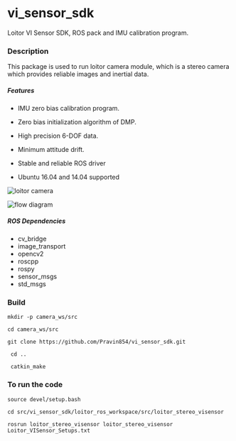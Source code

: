 # vi_sensor_sdk
Loitor VI Sensor SDK, ROS pack and IMU calibration program.



###  Description

This package is used to run loitor camera module, which is a stereo camera which provides reliable images and inertial data.

##### Features 

* IMU zero bias calibration program.

* Zero bias initialization algorithm of DMP.
* High precision 6-DOF data.
* Minimum attitude drift.
* Stable and reliable ROS driver
* Ubuntu 16.04 and 14.04 supported



![loitor camera](https://drive.google.com/file/d/1ZkZ1TlxwB0LhU-lBLXqNv_lGFjm_ueJZ/view?usp=sharing)



![flow diagram](https://drive.google.com/file/d/1U4NLuPXDmU7dxO9kd60oBwOcXMzivSJy/view?usp=sharing)



##### ROS Dependencies

- cv_bridge
- image_transport
- opencv2
- roscpp
- rospy
- sensor_msgs
- std_msgs



### Build

` mkdir -p camera_ws/src `

` cd camera_ws/src `

` git clone https://github.com/Pravin854/vi_sensor_sdk.git `

` cd ..`

` catkin_make`



### To run the code

`source devel/setup.bash`

` cd src/vi_sensor_sdk/loitor_ros_workspace/src/loitor_stereo_visensor `

` rosrun loitor_stereo_visensor loitor_stereo_visensor Loitor_VISensor_Setups.txt `

